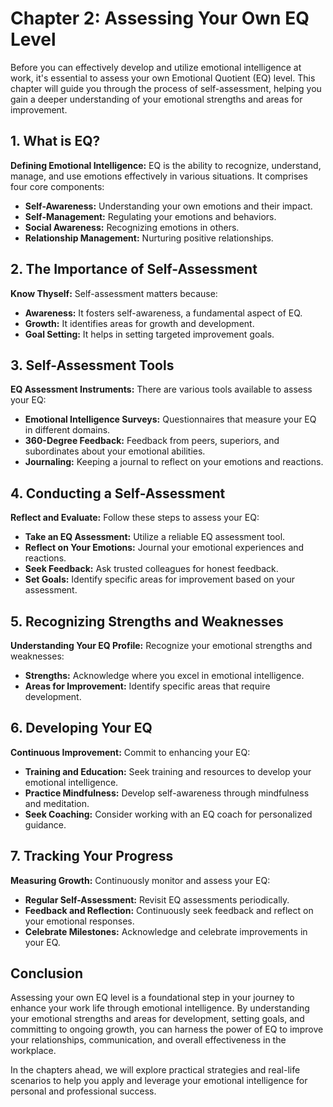 Chapter 2: Assessing Your Own EQ Level
======================================

Before you can effectively develop and utilize emotional intelligence at work, it's essential to assess your own Emotional Quotient (EQ) level. This chapter will guide you through the process of self-assessment, helping you gain a deeper understanding of your emotional strengths and areas for improvement.

**1. What is EQ?**
------------------

**Defining Emotional Intelligence:** EQ is the ability to recognize, understand, manage, and use emotions effectively in various situations. It comprises four core components:

* **Self-Awareness:** Understanding your own emotions and their impact.
* **Self-Management:** Regulating your emotions and behaviors.
* **Social Awareness:** Recognizing emotions in others.
* **Relationship Management:** Nurturing positive relationships.

**2. The Importance of Self-Assessment**
----------------------------------------

**Know Thyself:** Self-assessment matters because:

* **Awareness:** It fosters self-awareness, a fundamental aspect of EQ.
* **Growth:** It identifies areas for growth and development.
* **Goal Setting:** It helps in setting targeted improvement goals.

**3. Self-Assessment Tools**
----------------------------

**EQ Assessment Instruments:** There are various tools available to assess your EQ:

* **Emotional Intelligence Surveys:** Questionnaires that measure your EQ in different domains.
* **360-Degree Feedback:** Feedback from peers, superiors, and subordinates about your emotional abilities.
* **Journaling:** Keeping a journal to reflect on your emotions and reactions.

**4. Conducting a Self-Assessment**
-----------------------------------

**Reflect and Evaluate:** Follow these steps to assess your EQ:

* **Take an EQ Assessment:** Utilize a reliable EQ assessment tool.
* **Reflect on Your Emotions:** Journal your emotional experiences and reactions.
* **Seek Feedback:** Ask trusted colleagues for honest feedback.
* **Set Goals:** Identify specific areas for improvement based on your assessment.

**5. Recognizing Strengths and Weaknesses**
-------------------------------------------

**Understanding Your EQ Profile:** Recognize your emotional strengths and weaknesses:

* **Strengths:** Acknowledge where you excel in emotional intelligence.
* **Areas for Improvement:** Identify specific areas that require development.

**6. Developing Your EQ**
-------------------------

**Continuous Improvement:** Commit to enhancing your EQ:

* **Training and Education:** Seek training and resources to develop your emotional intelligence.
* **Practice Mindfulness:** Develop self-awareness through mindfulness and meditation.
* **Seek Coaching:** Consider working with an EQ coach for personalized guidance.

**7. Tracking Your Progress**
-----------------------------

**Measuring Growth:** Continuously monitor and assess your EQ:

* **Regular Self-Assessment:** Revisit EQ assessments periodically.
* **Feedback and Reflection:** Continuously seek feedback and reflect on your emotional responses.
* **Celebrate Milestones:** Acknowledge and celebrate improvements in your EQ.

**Conclusion**
--------------

Assessing your own EQ level is a foundational step in your journey to enhance your work life through emotional intelligence. By understanding your emotional strengths and areas for development, setting goals, and committing to ongoing growth, you can harness the power of EQ to improve your relationships, communication, and overall effectiveness in the workplace.

In the chapters ahead, we will explore practical strategies and real-life scenarios to help you apply and leverage your emotional intelligence for personal and professional success.
